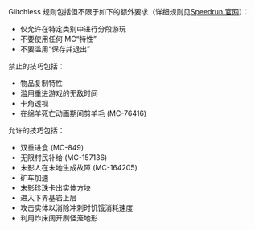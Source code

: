 Glitchless 规则包括但不限于如下的额外要求（详细规则见[Speedrun 官网](https://www.speedrun.com/mc?h=Any_Glitchless-random-seed-1.16&rules=game&x=mkeyl926-r8rg67rn.21d4zvp1-wl33kewl.4qye4731)）：

- 仅允许在特定类别中进行分段游玩
- 不要使用任何 MC“特性”
- 不要滥用“保存并退出”

禁止的技巧包括：

- 物品复制特性
- 滥用重进游戏的无敌时间
- 卡角透视
- 在绵羊死亡动画期间剪羊毛 (MC-76416)

允许的技巧包括：

- 双重进食 (MC-849)
- 无限村民补给 (MC-157136)
- 末影人在末地生成故障 (MC-164205)
- 矿车加速
- 末影珍珠卡出实体方块
- 进入下界基岩上层
- 攻击实体以消除冲刺时饥饿消耗速度
- 利用炸床阔开刷怪笼地形
